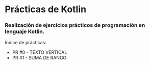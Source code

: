# Prácticas de Kotlin  
### Realización de ejercicios prácticos de programación en lenguaje Kotlin.

Indice de prácticas:

* PR #0 - TEXTO VERTICAL
* PR #1 - SUMA DE RANGO